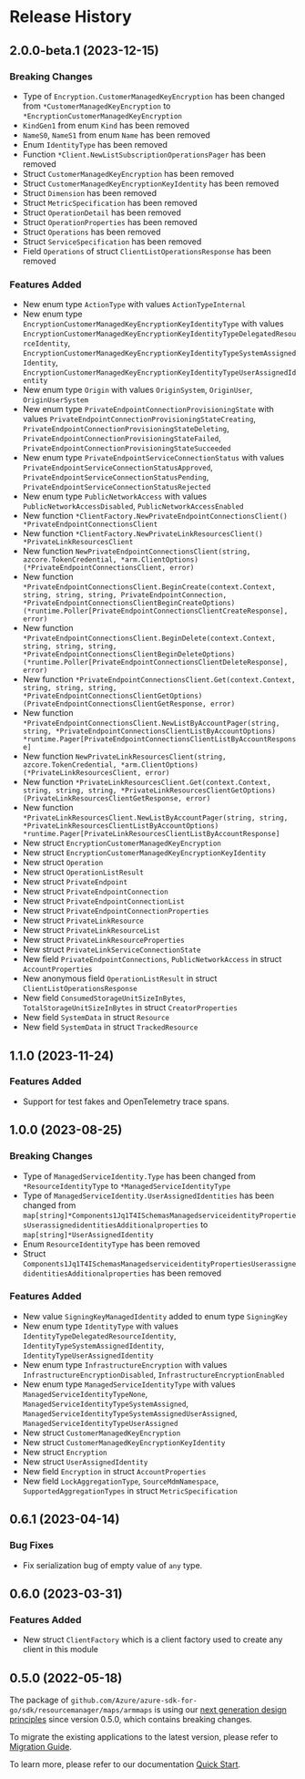 # Release History

## 2.0.0-beta.1 (2023-12-15)
### Breaking Changes

- Type of `Encryption.CustomerManagedKeyEncryption` has been changed from `*CustomerManagedKeyEncryption` to `*EncryptionCustomerManagedKeyEncryption`
- `KindGen1` from enum `Kind` has been removed
- `NameS0`, `NameS1` from enum `Name` has been removed
- Enum `IdentityType` has been removed
- Function `*Client.NewListSubscriptionOperationsPager` has been removed
- Struct `CustomerManagedKeyEncryption` has been removed
- Struct `CustomerManagedKeyEncryptionKeyIdentity` has been removed
- Struct `Dimension` has been removed
- Struct `MetricSpecification` has been removed
- Struct `OperationDetail` has been removed
- Struct `OperationProperties` has been removed
- Struct `Operations` has been removed
- Struct `ServiceSpecification` has been removed
- Field `Operations` of struct `ClientListOperationsResponse` has been removed

### Features Added

- New enum type `ActionType` with values `ActionTypeInternal`
- New enum type `EncryptionCustomerManagedKeyEncryptionKeyIdentityType` with values `EncryptionCustomerManagedKeyEncryptionKeyIdentityTypeDelegatedResourceIdentity`, `EncryptionCustomerManagedKeyEncryptionKeyIdentityTypeSystemAssignedIdentity`, `EncryptionCustomerManagedKeyEncryptionKeyIdentityTypeUserAssignedIdentity`
- New enum type `Origin` with values `OriginSystem`, `OriginUser`, `OriginUserSystem`
- New enum type `PrivateEndpointConnectionProvisioningState` with values `PrivateEndpointConnectionProvisioningStateCreating`, `PrivateEndpointConnectionProvisioningStateDeleting`, `PrivateEndpointConnectionProvisioningStateFailed`, `PrivateEndpointConnectionProvisioningStateSucceeded`
- New enum type `PrivateEndpointServiceConnectionStatus` with values `PrivateEndpointServiceConnectionStatusApproved`, `PrivateEndpointServiceConnectionStatusPending`, `PrivateEndpointServiceConnectionStatusRejected`
- New enum type `PublicNetworkAccess` with values `PublicNetworkAccessDisabled`, `PublicNetworkAccessEnabled`
- New function `*ClientFactory.NewPrivateEndpointConnectionsClient() *PrivateEndpointConnectionsClient`
- New function `*ClientFactory.NewPrivateLinkResourcesClient() *PrivateLinkResourcesClient`
- New function `NewPrivateEndpointConnectionsClient(string, azcore.TokenCredential, *arm.ClientOptions) (*PrivateEndpointConnectionsClient, error)`
- New function `*PrivateEndpointConnectionsClient.BeginCreate(context.Context, string, string, string, PrivateEndpointConnection, *PrivateEndpointConnectionsClientBeginCreateOptions) (*runtime.Poller[PrivateEndpointConnectionsClientCreateResponse], error)`
- New function `*PrivateEndpointConnectionsClient.BeginDelete(context.Context, string, string, string, *PrivateEndpointConnectionsClientBeginDeleteOptions) (*runtime.Poller[PrivateEndpointConnectionsClientDeleteResponse], error)`
- New function `*PrivateEndpointConnectionsClient.Get(context.Context, string, string, string, *PrivateEndpointConnectionsClientGetOptions) (PrivateEndpointConnectionsClientGetResponse, error)`
- New function `*PrivateEndpointConnectionsClient.NewListByAccountPager(string, string, *PrivateEndpointConnectionsClientListByAccountOptions) *runtime.Pager[PrivateEndpointConnectionsClientListByAccountResponse]`
- New function `NewPrivateLinkResourcesClient(string, azcore.TokenCredential, *arm.ClientOptions) (*PrivateLinkResourcesClient, error)`
- New function `*PrivateLinkResourcesClient.Get(context.Context, string, string, string, *PrivateLinkResourcesClientGetOptions) (PrivateLinkResourcesClientGetResponse, error)`
- New function `*PrivateLinkResourcesClient.NewListByAccountPager(string, string, *PrivateLinkResourcesClientListByAccountOptions) *runtime.Pager[PrivateLinkResourcesClientListByAccountResponse]`
- New struct `EncryptionCustomerManagedKeyEncryption`
- New struct `EncryptionCustomerManagedKeyEncryptionKeyIdentity`
- New struct `Operation`
- New struct `OperationListResult`
- New struct `PrivateEndpoint`
- New struct `PrivateEndpointConnection`
- New struct `PrivateEndpointConnectionList`
- New struct `PrivateEndpointConnectionProperties`
- New struct `PrivateLinkResource`
- New struct `PrivateLinkResourceList`
- New struct `PrivateLinkResourceProperties`
- New struct `PrivateLinkServiceConnectionState`
- New field `PrivateEndpointConnections`, `PublicNetworkAccess` in struct `AccountProperties`
- New anonymous field `OperationListResult` in struct `ClientListOperationsResponse`
- New field `ConsumedStorageUnitSizeInBytes`, `TotalStorageUnitSizeInBytes` in struct `CreatorProperties`
- New field `SystemData` in struct `Resource`
- New field `SystemData` in struct `TrackedResource`


## 1.1.0 (2023-11-24)
### Features Added

- Support for test fakes and OpenTelemetry trace spans.


## 1.0.0 (2023-08-25)
### Breaking Changes

- Type of `ManagedServiceIdentity.Type` has been changed from `*ResourceIdentityType` to `*ManagedServiceIdentityType`
- Type of `ManagedServiceIdentity.UserAssignedIdentities` has been changed from `map[string]*Components1Jq1T4ISchemasManagedserviceidentityPropertiesUserassignedidentitiesAdditionalproperties` to `map[string]*UserAssignedIdentity`
- Enum `ResourceIdentityType` has been removed
- Struct `Components1Jq1T4ISchemasManagedserviceidentityPropertiesUserassignedidentitiesAdditionalproperties` has been removed

### Features Added

- New value `SigningKeyManagedIdentity` added to enum type `SigningKey`
- New enum type `IdentityType` with values `IdentityTypeDelegatedResourceIdentity`, `IdentityTypeSystemAssignedIdentity`, `IdentityTypeUserAssignedIdentity`
- New enum type `InfrastructureEncryption` with values `InfrastructureEncryptionDisabled`, `InfrastructureEncryptionEnabled`
- New enum type `ManagedServiceIdentityType` with values `ManagedServiceIdentityTypeNone`, `ManagedServiceIdentityTypeSystemAssigned`, `ManagedServiceIdentityTypeSystemAssignedUserAssigned`, `ManagedServiceIdentityTypeUserAssigned`
- New struct `CustomerManagedKeyEncryption`
- New struct `CustomerManagedKeyEncryptionKeyIdentity`
- New struct `Encryption`
- New struct `UserAssignedIdentity`
- New field `Encryption` in struct `AccountProperties`
- New field `LockAggregationType`, `SourceMdmNamespace`, `SupportedAggregationTypes` in struct `MetricSpecification`


## 0.6.1 (2023-04-14)
### Bug Fixes

- Fix serialization bug of empty value of `any` type.


## 0.6.0 (2023-03-31)
### Features Added

- New struct `ClientFactory` which is a client factory used to create any client in this module


## 0.5.0 (2022-05-18)

The package of `github.com/Azure/azure-sdk-for-go/sdk/resourcemanager/maps/armmaps` is using our [next generation design principles](https://azure.github.io/azure-sdk/general_introduction.html) since version 0.5.0, which contains breaking changes.

To migrate the existing applications to the latest version, please refer to [Migration Guide](https://aka.ms/azsdk/go/mgmt/migration).

To learn more, please refer to our documentation [Quick Start](https://aka.ms/azsdk/go/mgmt).
